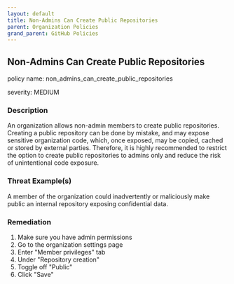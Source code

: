 ```yaml
---
layout: default
title: Non-Admins Can Create Public Repositories
parent: Organization Policies
grand_parent: GitHub Policies
---
```



## Non-Admins Can Create Public Repositories
policy name: non_admins_can_create_public_repositories

severity: MEDIUM

### Description
An organization allows non-admin members to create public repositories. Creating a public repository can be done by mistake, and may expose sensitive organization code, which, once exposed, may be copied, cached or stored by external parties. Therefore, it is highly recommended to restrict the option to create public repositories to admins only and reduce the risk of unintentional code exposure.

### Threat Example(s)
A member of the organization could inadvertently or maliciously make public an internal repository exposing confidential data.



### Remediation
1. Make sure you have admin permissions
2. Go to the organization settings page
3. Enter "Member privileges" tab
4. Under "Repository creation"
5. Toggle off "Public"
6. Click "Save"



